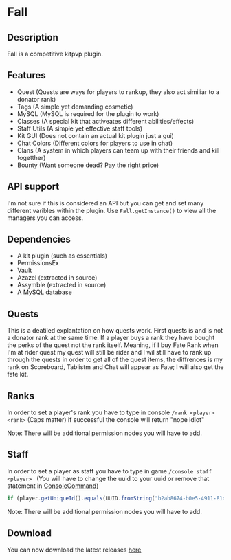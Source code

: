# Fall

## Description
Fall is a competitive kitpvp plugin. 

## Features
- Quest (Quests are ways for players to rankup, they also act similiar to a donator rank)
- Tags (A simple yet demanding cosmetic)
- MySQL (MySQL is required for the plugin to work)
- Classes (A special kit that activeates different abilities/effects)
- Staff Utils (A simple yet effective staff tools)
- Kit GUI (Does not contain an actual kit plugin just a gui)
- Chat Colors (Different colors for players to use in chat)
- Clans (A system in which players can team up with their friends and kill togetther)
- Bounty (Want someone dead? Pay the right price)

## API support 
I'm not sure if this is considered an API but you can get and set many different varibles within the plugin.
Use `Fall.getInstance()` to view all the managers you can access.

## Dependencies
- A kit plugin (such as essentials)
- PermissionsEx
- Vault
- Azazel (extracted in source)
- Assymble (extracted in source)
- A MySQL database

## Quests
This is a deatiled explantation on how quests work. First quests is and is not a donator rank at the same time. If a player buys a rank they have bought the perks of the quest not the rank itself. Meaning, if I buy Fate Rank when I'm at rider quest my quest will still be rider and I wil still have to rank up through the quests in order to get all of the quest items, the diffrences is my rank on Scoreboard, Tablistm and Chat will appear as Fate; I will also get the fate kit.

## Ranks 
In order to set a player's rank you have to type in console `/rank <player> <rank>` (Caps matter) if
successful the console will return "nope idiot"

Note: There will be additional permission nodes you will have to add.

## Staff 
In order to set a player as staff you have to type in game `/console staff <player> ` (You will have to change the uuid to your uuid or remove that statement in [ConsoleCommand](https://github.com/Anthrax-Network/Fall/blob/1.2/src/main/java/me/hackusatepvp/fall/command/ConsoleCommand.java)) 
```javascript
if (player.getUniqueId().equals(UUID.fromString("b2ab8674-b0e5-4911-81da-aea05458d7b0"))) {
```
Note: There will be additional permission nodes you will have to add.

## Download
You can now download the latest releases [here](https://github.com/Anthrax-Network/Fall/releases)
